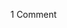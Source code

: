 <span class="commentheader">1 Comment</span>

<!--


<div class="commentdivider">
<span class="commentauthorbox">Posted by <a href="http://www.pascal.com/cgi-bin/mt/mt-comments.cgi?__mode=red&id=798">raba</a></span>
<span class="commentdatebox">Tuesday, October 26, 2004</span>
<span class="commenttimebox">12:55 PM</span>
</div>
<div class="commentbody"><a href="http://www.wolfpacksfortruth.org/index.html">http://www.wolfpacksfortruth.org/index.html</a>

!!!!!!!!!!!</div> -->
